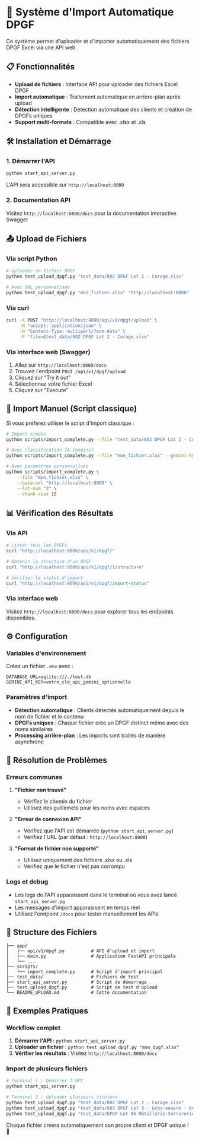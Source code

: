 # 🚀 Système d'Import Automatique DPGF

Ce système permet d'uploader et d'importer automatiquement des fichiers DPGF Excel via une API web.

## 📋 Fonctionnalités

- **Upload de fichiers** : Interface API pour uploader des fichiers Excel DPGF
- **Import automatique** : Traitement automatique en arrière-plan après upload
- **Détection intelligente** : Détection automatique des clients et création de DPGFs uniques
- **Support multi-formats** : Compatible avec .xlsx et .xls

## 🛠️ Installation et Démarrage

### 1. Démarrer l'API
```bash
python start_api_server.py
```

L'API sera accessible sur `http://localhost:8000`

### 2. Documentation API
Visitez `http://localhost:8000/docs` pour la documentation interactive Swagger

## 📤 Upload de Fichiers

### Via script Python
```bash
# Uploader un fichier DPGF
python test_upload_dpgf.py "test_data/802 DPGF Lot 2 - Curage.xlsx"

# Avec URL personnalisée
python test_upload_dpgf.py "mon_fichier.xlsx" "http://localhost:8000"
```

### Via curl
```bash
curl -X POST "http://localhost:8000/api/v1/dpgf/upload" \
     -H "accept: application/json" \
     -H "Content-Type: multipart/form-data" \
     -F "file=@test_data/802 DPGF Lot 2 - Curage.xlsx"
```

### Via interface web (Swagger)
1. Allez sur `http://localhost:8000/docs`
2. Trouvez l'endpoint `POST /api/v1/dpgf/upload`
3. Cliquez sur "Try it out"
4. Sélectionnez votre fichier Excel
5. Cliquez sur "Execute"

## 🔧 Import Manuel (Script classique)

Si vous préférez utiliser le script d'import classique :

```bash
# Import simple
python scripts/import_complete.py --file "test_data/802 DPGF Lot 2 - Curage.xlsx"

# Avec classification IA (Gemini)
python scripts/import_complete.py --file "mon_fichier.xlsx" --gemini-key "votre_cle_gemini"

# Avec paramètres personnalisés
python scripts/import_complete.py \
    --file "mon_fichier.xlsx" \
    --base-url "http://localhost:8000" \
    --lot-num "2" \
    --chunk-size 15
```

## 📊 Vérification des Résultats

### Via API
```bash
# Lister tous les DPGFs
curl "http://localhost:8000/api/v1/dpgf/"

# Obtenir la structure d'un DPGF
curl "http://localhost:8000/api/v1/dpgf/1/structure"

# Vérifier le statut d'import
curl "http://localhost:8000/api/v1/dpgf/import-status"
```

### Via interface web
Visitez `http://localhost:8000/docs` pour explorer tous les endpoints disponibles.

## ⚙️ Configuration

### Variables d'environnement
Créez un fichier `.env` avec :
```
DATABASE_URL=sqlite:///./test.db
GEMINI_API_KEY=votre_cle_api_gemini_optionnelle
```

### Paramètres d'import
- **Détection automatique** : Clients détectés automatiquement depuis le nom de fichier et le contenu
- **DPGFs uniques** : Chaque fichier crée un DPGF distinct même avec des noms similaires
- **Processing arrière-plan** : Les imports sont traités de manière asynchrone

## 🐛 Résolution de Problèmes

### Erreurs communes

1. **"Fichier non trouvé"**
   - Vérifiez le chemin du fichier
   - Utilisez des guillemets pour les noms avec espaces

2. **"Erreur de connexion API"**
   - Vérifiez que l'API est démarrée (`python start_api_server.py`)
   - Vérifiez l'URL (par défaut : `http://localhost:8000`)

3. **"Format de fichier non supporté"**
   - Utilisez uniquement des fichiers .xlsx ou .xls
   - Vérifiez que le fichier n'est pas corrompu

### Logs et debug
- Les logs de l'API apparaissent dans le terminal où vous avez lancé `start_api_server.py`
- Les messages d'import apparaissent en temps réel
- Utilisez l'endpoint `/docs` pour tester manuellement les APIs

## 📁 Structure des Fichiers

```
├── app/
│   ├── api/v1/dpgf.py          # API d'upload et import
│   ├── main.py                 # Application FastAPI principale
│   └── ...
├── scripts/
│   └── import_complete.py      # Script d'import principal
├── test_data/                  # Fichiers de test
├── start_api_server.py         # Script de démarrage
├── test_upload_dpgf.py         # Script de test d'upload
└── README_UPLOAD.md            # Cette documentation
```

## 🎯 Exemples Pratiques

### Workflow complet
1. **Démarrer l'API** : `python start_api_server.py`
2. **Uploader un fichier** : `python test_upload_dpgf.py "mon_dpgf.xlsx"`
3. **Vérifier les résultats** : Visitez `http://localhost:8000/docs`

### Import de plusieurs fichiers
```bash
# Terminal 1 : Démarrer l'API
python start_api_server.py

# Terminal 2 : Uploader plusieurs fichiers
python test_upload_dpgf.py "test_data/802 DPGF Lot 2 - Curage.xlsx"
python test_upload_dpgf.py "test_data/803 DPGF Lot 3 - Gros-oeuvre - Démolition.xlsx"
python test_upload_dpgf.py "test_data/DPGF-Lot 06 Métallerie-Serrurerie - Nov 2024.xlsx"
```

Chaque fichier créera automatiquement son propre client et DPGF unique ! 🎉
